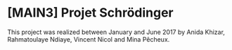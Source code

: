 # [MAIN3] Projet Schrödinger
This project was realized between January and June 2017 by Anida Khizar, Rahmatoulaye Ndiaye, Vincent Nicol and Mina Pêcheux.
